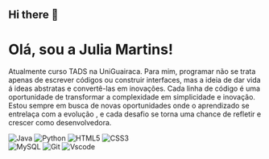 ## Hi there 👋

# Olá, sou a Julia Martins!
Atualmente curso TADS na UniGuairaca.
Para mim, programar não se trata apenas de escrever códigos ou construir interfaces, mas a ideia de dar vida á ideas abstratas e convertê-las em inovações. Cada linha de código é uma oportunidade de transformar a complexidade em simplicidade e inovação. Estou sempre em busca de novas oportunidades onde o aprendizado se entrelaça com a evolução , e cada desafio se torna uma chance de refletir e crescer como desenvolvedora.

![Java](https://img.shields.io/badge/java-%23ED8B00.svg?style=for-the-badge&logo=openjdk&logoColor=white) ![Python](https://img.shields.io/badge/python-3670A0?style=for-the-badge&logo=python&logoColor=ffdd54)
![HTML5](https://img.shields.io/badge/HTML5-E34F26?style=for-the-badge&logo=html5&logoColor=white) ![CSS3](https://img.shields.io/badge/CSS3-1572B6?style=for-the-badge&logo=css3&logoColor=white)	
![MySQL](https://img.shields.io/badge/MySQL-00000F?style=for-the-badge&logo=mysql&logoColor=white) ![Git](https://img.shields.io/badge/GIT-E44C30?style=for-the-badge&logo=git&logoColor=white)
![Vscode](https://img.shields.io/badge/Vscode-007ACC?style=for-the-badge&logo=visual-studio-code&logoColor=white)
